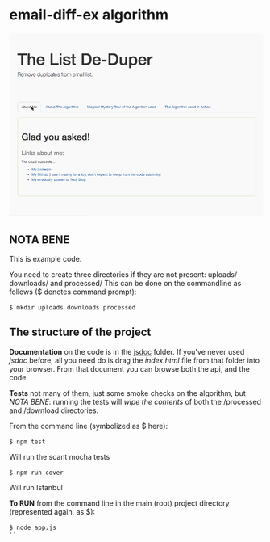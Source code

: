 # email-diff-ex algorithm
![Screen Cast](https://github.com/nsardo/node-email-deduper/blob/master/dedup.gif)

## NOTA BENE
This is example code.

You need to create three directories if they are not present: uploads/ downloads/ and processed/
This can be done on the commandline as follows ($ denotes command prompt):

```
$ mkdir uploads downloads processed
```

## The structure of the project
**Documentation** on the code is in the [jsdoc](http://usejsdoc.org/) folder. If you've never used *jsdoc* before, all you need do is drag the *index.html* file from that folder into your browser. From that document you can browse both the api, and the code.

**Tests** not many of them, just some smoke checks on the algorithm, but *NOTA BENE*: running the tests will *wipe the contents* of both the /processed and /download directories.

From the command line (symbolized as $ here):

```
$ npm test
```
Will run the scant mocha tests

```
$ npm run cover
```
Will run Istanbul

**To RUN** from the command line in the main (root) project directory (represented again, as $):

```
$ node app.js
``
